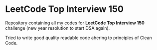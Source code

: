 # LeetCode Top Interview 150


Repository containing all my codes for **LeetCode Top Interview 150** challenge (new year resolution to start DSA again).


Tried to write good quality readable code ahering to principles of Clean Code. 